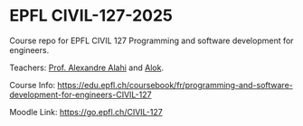 # EPFL CIVIL-127-2025

Course repo for EPFL CIVIL 127 Programming and software development for engineers.

Teachers: [Prof. Alexandre Alahi](https://people.epfl.ch/alexandre.alahi) and [Alok](https://people.epfl.ch/alok.menghrajani).

Course Info: https://edu.epfl.ch/coursebook/fr/programming-and-software-development-for-engineers-CIVIL-127

Moodle Link: https://go.epfl.ch/CIVIL-127